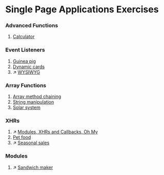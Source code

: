 # Single Page Applications Exercises

### Advanced Functions

1. [Calculator](calculator)


### Event Listeners

1. [Guinea pig](guinea_pig)
1. [Dynamic cards](cards)
1. :arrow_upper_right: [WYSIWYG](https://github.com/kenziebottoms/nss-front-02-wysiwyg)

### Array Functions

1. [Array method chaining](chaining)
1. [String manipulation](strings)
1. [Solar system](solar_system)

### XHRs

1. :arrow_upper_right: [Modules, XHRs and Callbacks, Oh My](https://github.com/kenziebottoms/nss-front-02-oh-my)
1. [Pet food](pet_food)
1. :arrow_upper_right: [Seasonal sales](https://github.com/kenziebottoms/nss-front-02-sales)

### Modules

1. :arrow_upper_right: [Sandwich maker](https://github.com/kenziebottoms/nss-front-02-sandwich)
